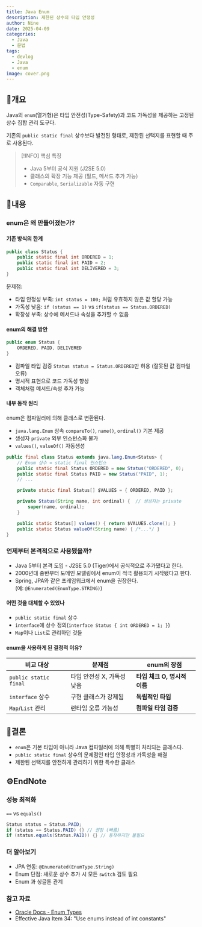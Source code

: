 ```yaml
---
title: Java Enum
description: 제한된 상수의 타입 안정성
author: Nine
date: 2025-04-09
categories:
  - Java
  - 문법
tags:
  - devlog
  - Java
  - enum
image: cover.png
---
```

## 📌개요

Java의 `enum`(열거형)은 타입 안전성(Type-Safety)과 코드 가독성을 제공하는 고정된 상수 집합 관리 도구다.

기존의 `public static final` 상수보다 발전된 형태로, 제한된 선택지를 표현할 때 주로 사용된다.

>[!INFO]
>핵심 특징
>- Java 5부터 공식 지원 (J2SE 5.0)
>- 클래스의 확장 기능 제공 (필드, 메서드 추가 가능)
>- `Comparable`, `Serializable` 자동 구현

## 📌내용

### enum은 왜 만들어졌는가?

#### 기존 방식의 한계

```java
public class Status {
	public static final int ORDERED = 1;
	public static final int PAID = 2;
	public static final int DELIVERED = 3;
}
```

문제점:
- 타입 안정성 부족: `int status = 100;` 처럼 유효하지 않은 값 할당 가능
- 가독성 낮음: `if (status == 1)` vs `if(status == Status.ORDERED)`
- 확장성 부족: 상수에 메서드나 속성을 추가할 수 없음

#### enum의 해결 방안

```java
public enum Status {
	ORDERED, PAID, DELIVERED
}
```

- 컴파일 타입 검증 `Status status = Status.ORDERED`만 허용 (잘못된 값 컴파일 오류)
- 명시적 표현으로 코드 가독성 향상
- 객체처럼 메서드/속성 추가 가능

#### 내부 동작 원리

enum은 컴파일러에 의해 클래스로 변환된다.

- `java.lang.Enum` 상속 `compareTo()`, `name()`, `ordinal()` 기본 제공
- 생성자 `private` 외부 인스턴스화 불가
- `values()`, `valueOf()` 자동생성

```java
public final class Status extends java.lang.Enum<Status> {
    // Enum 상수 = static final 인스턴스
    public static final Status ORDERED = new Status("ORDERED", 0);
    public static final Status PAID = new Status("PAID", 1);
    // ...

    private static final Status[] $VALUES = { ORDERED, PAID };

    private Status(String name, int ordinal) {  // 생성자는 private
        super(name, ordinal);
    }

    public static Status[] values() { return $VALUES.clone(); }
    public static Status valueOf(String name) { /*...*/ }
}
```

### 언제부터 본격적으로 사용됐을까?

- Java 5부터 본격 도입 - J2SE 5.0 (Tiger)에서 공식적으로 추가됐다고 한다.
- 2000년대 중반부터 도메인 모델링에서 enum이 적극 활용되기 시작됐다고 한다.
- Spring, JPA와 같은 프레임워크에서 enum을 권장한다. (예: `@Enumerated(EnumType.STRING)`)

#### 어떤 것을 대체할 수 있었나

- `public static final` 상수
- `interface`에 상수 정의(`interface Status { int ORDERED = 1; }`)
- `Map`이나 `List`로 관리하던 것들

#### enum을 사용하게 된 결정적 이유?

| 비교 대상             | 문제점                     | enum의 장점                  |
| --------------------- | -------------------------- | ---------------------------- |
| `public static final` | 타입 안전성 X, 가독성 낮음 | **타입 체크 O, 명시적 이름** |
| `interface` 상수      | 구현 클래스가 강제됨       | **독립적인 타입**            |
| `Map`/`List` 관리     | 런타임 오류 가능성         | **컴파일 타임 검증**         |

## 🎯결론

- `enum`은 기본 타입이 아니라 Java 컴파일러에 의해 특별히 처리되는 클래스다.
- `public static final` 상수의 문제점인 타입 안정성과 가독성을 해결
- 제한된 선택지를 안전하게 관리하기 위한 특수한 클래스

## ⚙️EndNote

### 성능 최적화

`==` vs `equals()`

```java
Status status = Status.PAID;
if (status == Status.PAID) {} // 권장 (빠름)
if (status.equals(Status.PAID)) {} // 동작하지만 불필요
```

### 더 알아보기

- JPA 연동: `@Enumerated(EnumType.String)`
- Enum 단점: 새로운 상수 추가 시 모든 `switch` 검토 필요
- Enum 과 싱글톤 관계

### 참고 자료

- [Oracle Docs - Enum Types](https://docs.oracle.com/javase/tutorial/java/javaOO/enum.html)
- Effective Java Item 34: "Use enums instead of int constants"
